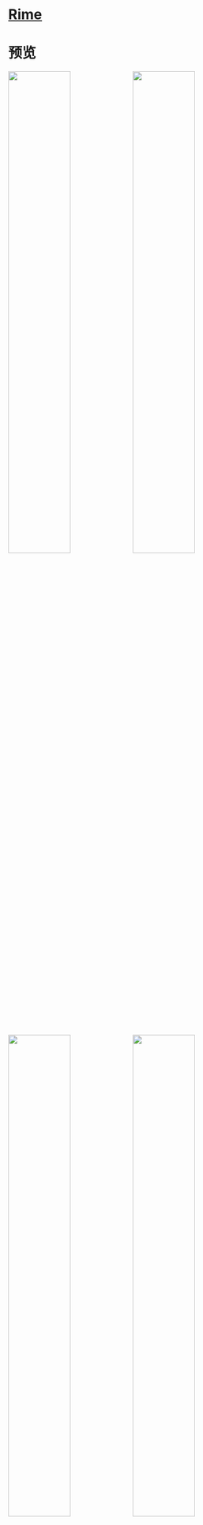 # [Rime](https://blog.isteed.cc/post/rime-2022/)

# 预览

<img src="https://cdn.isteed.cc/img/rime-2022/p1.png" width="50%" /><img src="https://cdn.isteed.cc/img/rime-2022/p2.png" width="50%" />
<img src="https://cdn.isteed.cc/img/rime-2022/p3.png" width="50%" /><img src="https://cdn.isteed.cc/img/rime-2022/p4.png" width="50%" />
<img src="https://cdn.isteed.cc/img/rime-2022/p5.png" width="50%" />

<img src="https://cdn.isteed.cc/img/rime-2022/f1.png" width="50%" /><img src="https://cdn.isteed.cc/img/rime-2022/f2.png" width="50%" />
<img src="https://cdn.isteed.cc/img/rime-2022/f3.png" width="50%" /><img src="https://cdn.isteed.cc/img/rime-2022/f4.png" width="50%" />

# 使用

安装方法见 [仓库 Wiki](https://github.com/LufsX/rime/wiki/安装输入法方案) 或见 [我的 Rime 配置文件～](https://blog.isteed.cc/post/rime-2022/#安装)

# 特性

- 「小鹤双拼」+「朙月拼音」
- 支持常见的模糊音
- 支持 Emoji 输入
- 「朙月拼音」支持按键纠错与容错拼写
- 快捷输入（日期，星期，时间，timestamp）
- 以词定字
- 好看的皮肤～

---

- macOS 可使用 `Caps_Lock` 切换系统英文输入法
- Windows 默认 `Shift_R` 切换中英文输入（需按照安装说明取消注释）
- 默认四候选项，便于选词
- 按键绑定
  - <kbd>;</kbd>：二选
  - <kbd>'</kbd>：三选
  - <kbd>Tab</kbd> / <kbd>+</kbd>：下一页
  - <kbd>Shift</kbd> + <kbd>Tab</kbd> / <kbd>-</kbd>：上一页
  - <kbd>[</kbd>：选中词组的第一个字
  - <kbd>]</kbd>：选中词组的最后一个字
- 四种候选排序选择
  - 详见 [仓库 Wiki](https://github.com/LufsX/rime/wiki/候选排序)

---

- 词库总大小仅 `7.2MB`（包括八股文仅 `10.0MB`）
- 极简的 8104 简体字典
- 自带长句模型
- 全简体词库
- THUOCL 词库
- 搜狗词库（夹带私货）
- 支持自定义词典（自造词）

# 待办

- [x] 更新搜狗词库 Update: 2023-01-14
- [x] 添加深色主题
- [x] 添加 Emoji 支持
- [x] 添加「[同文输入法](https://github.com/osfans/trime)」支持
- [x] 添加模糊拼音支持
- [ ] 更好的词库与词频？
- [ ] 更好的适配「小狼毫」
- [ ] 更好的适配「同文输入法」
- [ ] 脚本自动部署/更新
- [ ] 更多双拼方案的支持
- [ ] 已有主题的深色支持
- [ ] 反查支持

欢迎提 ISSUE/PR 哈～（虽然我觉得都没人看

# 感谢/参考

- [BlindingDark/rime-lua-select-character](https://github.com/BlindingDark/rime-lua-select-character)
- [KyleBing/rime-wubi86-jidian](https://github.com/KyleBing/rime-wubi86-jidian/)
- [iDvel/rime-ice](https://github.com/iDvel/rime-ice)
- [lotem/luna_pinyin.custom.yaml](https://gist.github.com/lotem/2320943)
- [placeless/squirrel_config](https://github.com/placeless/squirrel_config)
- [rime/rime-prelude](https://github.com/rime/rime-prelude)
- [rime/squirrel](https://github.com/rime/squirrel)
- [thunlp/THUOCL](https://github.com/thunlp/THUOCL)
- [搜狗词库](https://pinyin.sogou.com/dict/)
